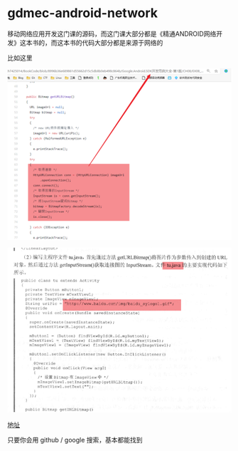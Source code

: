 # gdmec-android-network

移动网络应用开发这门课的源码，而这门课大部分都是《精通ANDROID网络开发》这本书的，而这本书的代码大部分都是来源于网络的

比如这里

![image-20200615203828623](md_img/image-20200615203828623.png)

![image-20200615203843559](md_img/image-20200615203843559.png)



[地址](https://github.com/bxh7425014/BookCode/blob/8996b36e689861d55662d15c5db8b0eb498c864b/Google.Android.SDK%E5%BC%80%E5%8F%91%E8%8C%83%E4%BE%8B%E5%A4%A7%E5%85%A8-%E7%AC%AC1%E7%89%88/CH08/EX08_06/src/irdc/ex08_06/EX08_06.java)



只要你会用 github / google 搜索，基本都能找到